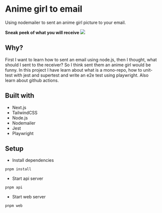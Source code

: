 # Anime girl to email

Using nodemailer to sent an anime girl picture to your email.

**Sneak peek of what you will receive**
![](/docs/images/sample.png)

## Why?

First I want to learn how to sent an email using node.js, then I thought, what should I sent to the receiver?
So I think sent them an anime girl would be funny. In this project I have learn about what is a mono-repo, how to unit-test with jest and supertest and write an e2e test using playwright. Also learn about github actions.

## Built with

- Next.js
- TailwindCSS
- Node.js
- Nodemailer
- Jest
- Playwright

## Setup

- Install dependencies

```bash
pnpm install
```

- Start api server

```bash
pnpm api
```

- Start web server

```bash
pnpm web
```
